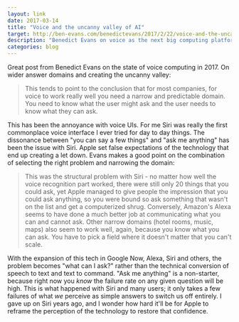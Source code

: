 ```yaml
---
layout: link
date: 2017-03-14
title: "Voice and the uncanny valley of AI"
target: http://ben-evans.com/benedictevans/2017/2/22/voice-and-the-uncanny-valley-of-ai
description: "Benedict Evans on voice as the next big computing platform"
categories: blog
---
```


Great post from Benedict Evans on the state of voice computing in 2017. On wider answer domains and creating the uncanny valley:

>This tends to point to the conclusion that for most companies, for voice to work really well you need a narrow and predictable domain. You need to know what the user might ask and the user needs to know what they can ask.

This has been the annoyance with voice UIs. For me Siri was really the first commonplace voice interface I ever tried for day to day things. The dissonance between "you can say a few things" and "ask me anything" has been the issue with Siri. Apple set false expectations of the technology that end up creating a let down. Evans makes a good point on the combination of selecting the right problem and narrowing the domain:

>This was the structural problem with Siri - no matter how well the voice recognition part worked, there were still only 20 things that you could ask, yet Apple managed to give people the impression that you could ask anything, so you were bound so ask something that wasn't on the list and get a computerized shrug. Conversely, Amazon's Alexa seems to have done a much better job at communicating what you can and cannot ask. Other narrow domains (hotel rooms, music, maps) also seem to work well, again, because you know what you can ask. You have to pick a field where it doesn't matter that you can't scale.

With the expansion of this tech in Google Now, Alexa, Siri and others, the problem becomes "what can I ask?" rather than the technical conversion of speech to text and text to command. "Ask me anything" is a non-starter, because right now you _know_ the failure rate on any given question will be high. This is what happened with Siri and many users; it only takes a few failures of what _we_ perceive as simple answers to switch us off entirely. I gave up on Siri years ago, and I wonder how hard it'll be for Apple to reframe the perception of the technology to restore that confidence.

